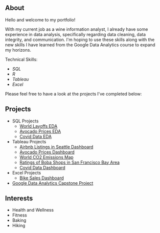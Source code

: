 ## About

Hello and welcome to my portfolio! 

With my current job as a wine information analyst, I already have some experience in data analysis, specifically regarding data cleaning, data integrity, and communication. I'm hoping to use these skills along with the new skills I have learned from the Google Data Analytics course to expand my horizons.

Technical Skills:

* *SQL*
* *R*
* *Tableau*
* *Excel*

Please feel free to have a look at the projects I've completed below:

## Projects
* SQL Projects
     * [World Layoffs EDA](https://github.com/AmandaRigdon/WorldLayoffs)
     * [Avocado Prices EDA](https://github.com/AmandaRigdon/AvocadoSales)
     * [Covid Data EDA](https://github.com/AmandaRigdon/CovidAnalysis)
* Tableau Projects
    * [Airbnb Listings in Seattle Dashboard](https://public.tableau.com/views/AirbnbProject_17170017417390/Dashboard1?:language=en-US&:sid=&:display_count=n&:origin=viz_share_link)
    * [Avocado Prices Dashboard](https://public.tableau.com/views/avocados_17194371192000/Dashboard12?:language=en-US&publish=yes&:sid=&:display_count=n&:origin=viz_share_link)
    * [World CO2 Emissions Map](https://public.tableau.com/views/CO2Emissionsjoineddata/Sheet1?:language=en-US&:sid=&:redirect=auth&:display_count=n&:origin=viz_share_link)
    * [Ratings of Boba Shops in San Francisco Bay Area](https://public.tableau.com/views/BobaShopsBayArea/Dashboard1?:language=en-US&:sid=&:redirect=auth&:display_count=n&:origin=viz_share_link)
    * [Covid Data Dashboard](https://public.tableau.com/shared/WJY66CDW4?:display_count=n&:origin=viz_share_link)
* Excel Projects
    * [Bike Sales Dashboard](Projects/Excel/BikeSalesDashboard.md)
* [Google Data Analytics Capstone Project](https://github.com/AmandaRigdon/BellaBeat-Case-Study)

## Interests
* Health and Wellness
* Fitness
* Baking
* Hiking

